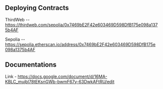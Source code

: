 ## Deploying Contracts

ThirdWeb -- https://thirdweb.com/sepolia/0x7469bE2F42e603469D598DfB175e098a1375b4AF

Sepolia -- https://sepolia.etherscan.io/address/0x7469bE2F42e603469D598DfB175e098a1375b4AF

## Documentations

Link - https://docs.google.com/document/d/16MA-KBLC_mujbl78tEKsnGWb-bwmF67y-63DwkAFtRU/edit
